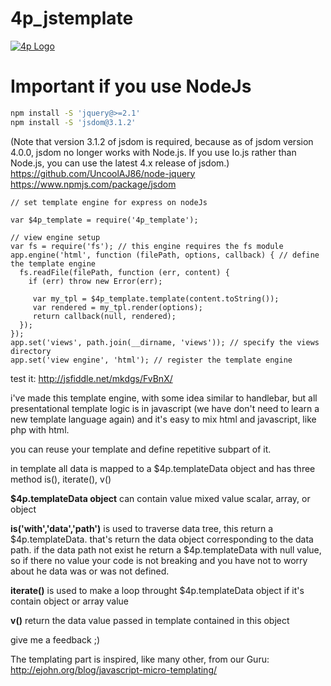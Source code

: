 4p_jstemplate
=============
[![4p Logo](https://oupla.bienla.com/mkdgs/4p_logo.png)](http://mkdgs.fr/)

Important if you use NodeJs
===

```bash
npm install -S 'jquery@>=2.1'
npm install -S 'jsdom@3.1.2'
```

(Note that version 3.1.2 of jsdom is required, because as of jsdom version 4.0.0, jsdom no longer works
with Node.js.  If you use Io.js rather than Node.js, you can use the latest 4.x release of jsdom.)
https://github.com/UncoolAJ86/node-jquery
https://www.npmjs.com/package/jsdom



```
// set template engine for express on nodeJs

var $4p_template = require('4p_template');

// view engine setup
var fs = require('fs'); // this engine requires the fs module
app.engine('html', function (filePath, options, callback) { // define the template engine
  fs.readFile(filePath, function (err, content) {
    if (err) throw new Error(err);
    
     var my_tpl = $4p_template.template(content.toString());
     var rendered = my_tpl.render(options);
     return callback(null, rendered);
  });
});
app.set('views', path.join(__dirname, 'views')); // specify the views directory
app.set('view engine', 'html'); // register the template engine
```

test it:
http://jsfiddle.net/mkdgs/FvBnX/

i've made this template engine, with some idea similar to handlebar, but all presentational template logic is in javascript 
(we have don't need to learn a new template language again) and it's easy to mix html and javascript, like php with html.

you can reuse your template and define repetitive subpart of it.

in template all data is mapped to a $4p.templateData object and has three method is(), iterate(), v()

**$4p.templateData object**
can contain value mixed value scalar, array, or object 

**is('with','data','path')**
is used to traverse data tree, this return a $4p.templateData. 
that's return the data object corresponding to the data path.
if the data path not exist he return a $4p.templateData with null value,
so if there no value your code is not breaking and you have not to worry about he data was or was not defined. 

**iterate()** 
is used to make a loop throught $4p.templateData object if it's contain object or array value   

**v()**
return the data value passed in template contained in this object

give me a feedback  ;)




The templating part is inspired, like many other, from our Guru:
http://ejohn.org/blog/javascript-micro-templating/
